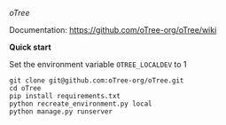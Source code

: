*oTree*


Documentation: https://github.com/oTree-org/oTree/wiki

**Quick start**

Set the environment variable `OTREE_LOCALDEV` to 1

    git clone git@github.com:oTree-org/oTree.git
    cd oTree
    pip install requirements.txt
    python recreate_environment.py local
    python manage.py runserver
